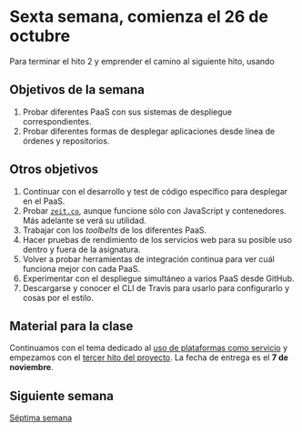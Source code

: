 # Sexta semana, comienza el 26 de octubre

Para terminar el hito 2 y emprender el camino al siguiente hito,
usando 

## Objetivos de la semana

1. Probar diferentes PaaS con sus sistemas de despliegue correspondientes.
2. Probar diferentes formas de desplegar aplicaciones desde línea de órdenes y repositorios.

## Otros objetivos

1. Continuar con el desarrollo y test de código específico para
   desplegar en el PaaS.
1. Probar [`zeit.co`](https://zeit.co), aunque funcione sólo con
   JavaScript y contenedores. Más adelante se verá su utilidad.
1. Trabajar con los *toolbelts* de los diferentes PaaS.
2. Hacer pruebas de rendimiento de los servicios web para su posible uso dentro y fuera de la asignatura.
3. Volver a probar herramientas de integración continua para ver cuál funciona mejor con cada PaaS.
4. Experimentar con el despliegue simultáneo a varios PaaS desde GitHub.
5. Descargarse y conocer el CLI de Travis para usarlo para
   configurarlo y cosas por el estilo. 


## Material para la clase

Continuamos con el tema dedicado al
[uso de plataformas como servicio](http://jj.github.io/IV/documentos/temas/PaaS)
y empezamos con el
[tercer hito del proyecto](https://jj.github.io/IV/documentos/proyecto/3.PaaS.md). La
fecha de entrega es el **7 de noviembre**. 

## Siguiente semana

[Séptima semana](7-semana.md)
